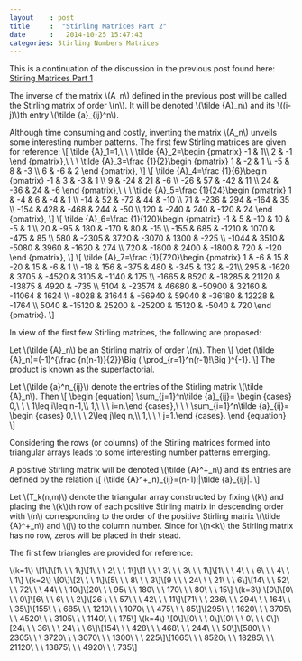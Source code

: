 ```yaml
---
layout    : post
title     :  "Stirling Matrices Part 2"
date      :   2014-10-25 15:47:43
categories: Stirling Numbers Matrices
---
```


This is a continuation of the discussion in the previous post found here: [Stirling Matrices Part 1](http://jamesevans2014.github.io/stirling/numbers/matrices/2014/10/25/Stirling-Matrices.html)

The inverse of the matrix \\(A\_n\\) defined in the previous post will be called the Stirling matrix of order \\(n\\). 
It will be denoted \\(\tilde {A}\_n\\) and its \\((i-j)\\)th entry \\(\tilde {a}\_{ij}^n\\).

Although time consuming and costly, inverting the matrix \\(A_n\\) unveils some interesting number patterns. The first few Stirling matrices are given for reference:
\\[
\tilde {A}\_1=1,\ \ \ \tilde {A}\_2=\begin {pmatrix} -1 & 1\\\ 2 & -1 \end {pmatrix},\ \ \ \tilde {A}\_3=\frac {1}{2}\begin {pmatrix} 1 & -2 & 1 \\\ -5 & 8 & -3 \\\ 6 & -6 & 2 \end {pmatrix},
\\]
\\[
\tilde {A}\_4=\frac {1}{6}\begin {pmatrix} -1 & 3 & -3 & 1 \\\ 9 & -24 & 21 & -6 \\\ -26 & 57 & -42 & 11 \\\ 24 & -36 & 24 & -6 \end {pmatrix},\ \ \ 
\tilde {A}\_5=\frac {1}{24}\begin {pmatrix} 1 & -4 & 6 & -4 & 1 \\\ -14 & 52 & -72 & 44 & -10 \\\ 71 & -236 & 294 & -164 & 35 \\\ -154 & 428 & -468 & 244 & -50 \\\ 120 & -240 & 240 & -120 & 24 \end {pmatrix},
\\]
\\[
\tilde {A}_6=\frac {1}{120}\begin {pmatrix} -1 & 5 & -10 & 10  & -5 & 1 \\\ 20 & -95 & 180 & -170 & 80 & -15 \\\ -155 & 685 & -1210 & 1070 & -475 & 85 \\\ 580 & -2305 & 3720 & -3070 & 1300 & -225 \\\ -1044 & 3510 & -5080 & 3960 & -1620 & 274 \\\ 720 & -1800 & 2400 & -1800 & 720 & -120 \end {pmatrix},
\\]
\\[
\tilde {A}_7=\frac {1}{720}\begin {pmatrix} 1 & -6 & 15 & -20 & 15 & -6 & 1 \\\ -18 & 156 & -375 & 480  & -345 & 132 & -21\\\ 295 & -1620 & 3705 & -4520 & 3105 & -1140 & 175 \\\ -1665 & 8520 & -18285 & 21120 & -13875 & 4920 & -735 \\\ 5104 & -23574 & 46680 & -50900 & 32160 & -11064 & 1624 \\\ -8028 & 31644 & -56940 & 59040 & -36180 & 12228 & -1764 \\\ 5040 & -15120 & 25200 & -25200 & 15120 & -5040 & 720 \end {pmatrix}.
\\]

In view of the first few Stirling matrices, the following are proposed:

Let \\(\tilde {A}_n\\) be an Stirling matrix of order \\(n\\). Then
\\[
\det (\tilde {A}\_n)=(-1)^{\frac {n(n-1)}{2}}\Big ( \prod\_{r=1}^n(r-1)!\Big )^{-1}.
\\]
The product is known as the superfactorial.

Let \\(\tilde {a}^n\_{ij}\\) denote the entries of the Stirling matrix \\(\tilde {A}_n\\). Then
\\[
\begin {equation}
\sum\_{j=1}^n\tilde {a}\_{ij}= \begin {cases} 0,\ \ \ 1\leq i\leq n-1,\\\ 1,\ \ \ i=n.\end {cases},\ \ \ 
\sum\_{i=1}^n\tilde {a}\_{ij}= \begin {cases} 0,\ \ \ 2\leq j\leq n,\\\ 1,\ \ \ j=1.\end {cases}.
\end {equation}
\\]

Considering the rows (or columns) of the Stirling matrices formed into triangular arrays leads to some interesting number patterns emerging. 

A positive Stirling matrix will be denoted \\(\tilde {A}^+\_n\\) and its entries are defined by the relation
\\[
(\tilde {A}^+\_n)\_{ij}=(n-1)!|\tilde {a}\_{ij}|.
\\]

Let \\(T\_k(n,m)\\) denote the triangular array constructed by fixing \\(k\\) and placing the \\(k\\)th row of each positive Stirling matrix in descending order with \\(n\\) corresponding to the order of the positive Stirling matrix \\(\tilde {A}^+\_n\\) and \\(j\\) to the column number. Since for \\(n<k\\) the Stirling matrix has no row, zeros will be placed in their stead.

The first few triangles are provided for reference:

\\(k=1\\)
\\[1\\]\\[1\ \ \ 1\\]\\[1\ \ \ 2\ \ \ 1\\]\\[1 \ \ \ 3\ \ \ 3\ \ \ 1\\]\\[1\ \ \ 4\ \ \ 6\ \ \ 4\ \ \ 1\\]
\\(k=2\\)
\\[0\\]\\[2\ \ \ 1\\]\\[5\ \ \ 8\ \ \ 3\\]\\[9 \ \ \ 24\ \ \ 21\ \ \ 6\\]\\[14\ \ \ 52\ \ \ 72\ \ \ 44\ \ \ 10\\]\\[20\ \ \ 95\ \ \ 180\ \ \ 170\ \ \ 80\ \ \ 15\\]
\\(k=3\\)
\\[0\\]\\[0\ \ \ 0\\]\\[6\ \ \ 6\ \ \ 2\\]\\[26 \ \ \ 57\ \ \ 42\ \ \ 11\\]\\[71\ \ \ 236\ \ \ 294\ \ \ 164\ \ \ 35\\]\\[155\ \ \ 685\ \ \ 1210\ \ \ 1070\ \ \ 475\ \ \ 85\\]\\[295\ \ \ 1620\ \ \ 3705\ \ \ 4520\ \ \ 3105\ \ \ 1140\ \ \ 175\\]
\\(k=4\\)
\\[0\\]\\[0\ \ \ 0\\]\\[0\ \ \ 0\ \ \ 0\\]\\[24\ \ \ 36\ \ \ 24\ \ \ 6\\]\\[154\ \ \ 428\ \ \ 468\ \ \ 244\ \ \ 50\\]\\[580\ \ \ 2305\ \ \ 3720\ \ \ 3070\ \ \ 1300\ \ \ 225\\]\\[1665\ \ \ 8520\ \ \ 18285\ \ \ 21120\ \ \ 13875\ \ \ 4920\ \ \ 735\\]
